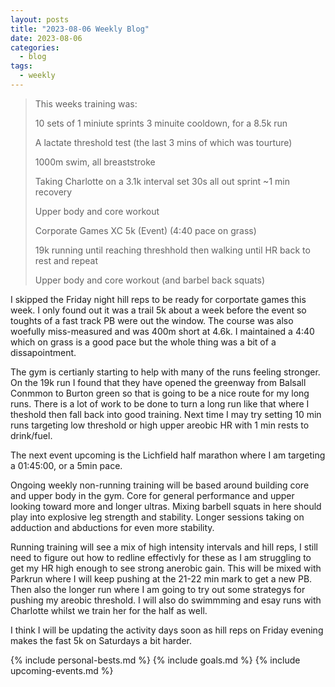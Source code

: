 ```yaml
---
layout: posts
title: "2023-08-06 Weekly Blog"
date: 2023-08-06
categories:
  - blog
tags:
  - weekly
---
```


> This weeks training was:
>
> 10 sets of 1 miniute sprints 3 minuite cooldown, for a 8.5k run
>
> A lactate threshold test (the last 3 mins of which was tourture)
>
> 1000m swim, all breaststroke
>
> Taking Charlotte on a 3.1k interval set 30s all out sprint ~1 min recovery
>
> Upper body and core workout
>
> Corporate Games XC 5k (Event) (4:40 pace on grass)
>
> 19k running until reaching threshhold then walking until HR back to rest and repeat
>
> Upper body and core workout (and barbel back squats)

I skipped the Friday night hill reps to be ready for corportate games this week.
I only found out it was a trail 5k about a week before the event so toughts of a fast track PB were out the window. 
The course was also woefully miss-measured and was 400m short at 4.6k.
I maintained a 4:40 which on grass is a good pace but the whole thing was a bit of a dissapointment.

The gym is certianly starting to help with many of the runs feeling stronger.
On the 19k run I found that they have opened the greenway from Balsall Conmmon to Burton green so that is going to be a nice route for my long runs.
There is a lot of work to be done to turn a long run like that where I theshold then fall back into good training.
Next time I may try setting 10 min runs targeting low threshold or high upper areobic HR with 1 min rests to drink/fuel.

The next event upcoming is the Lichfield half marathon where I am targeting a 01:45:00, or a 5min pace.

Ongoing weekly non-running training will be based around building core and upper body in the gym.
Core for general performance and upper looking toward more and longer ultras.
Mixing barbell squats in here should play into explosive leg strength and stability.
Longer sessions taking on adduction and abductions for even more stability.

Running training will see a mix of high intensity intervals and hill reps, I still need to figure out how to redline effectivly for these as I am struggling to get my HR high enough to see strong anerobic gain.
This will be mixed with Parkrun where I will keep pushing at the 21-22 min mark to get a new PB.
Then also the longer run where I am going to try out some strategys for pushing my areobic threshold.
I will also do swimmming and esay runs with Charlotte whilst we train her for the half as well.

I think I will be updating the activity days soon as hill reps on Friday evening makes the fast 5k on Saturdays a bit harder.

{% include personal-bests.md %}
{% include goals.md %}
{% include upcoming-events.md %}
